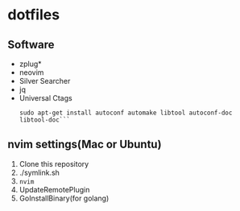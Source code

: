# dotfiles

## Software
* zplug*
* neovim
* Silver Searcher
* jq
* Universal Ctags
  ```
  sudo apt-get install autoconf automake libtool autoconf-doc libtool-doc```
  ```


## nvim settings(Mac or Ubuntu)
1. Clone this repository
1. ./symlink.sh
1. ```nvim```
1. UpdateRemotePlugin
1. GoInstallBinary(for golang)
